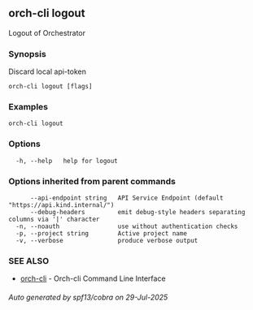 ## orch-cli logout

Logout of Orchestrator

### Synopsis

Discard local api-token

```
orch-cli logout [flags]
```

### Examples

```
orch-cli logout
```

### Options

```
  -h, --help   help for logout
```

### Options inherited from parent commands

```
      --api-endpoint string   API Service Endpoint (default "https://api.kind.internal/")
      --debug-headers         emit debug-style headers separating columns via '|' character
  -n, --noauth                use without authentication checks
  -p, --project string        Active project name
  -v, --verbose               produce verbose output
```

### SEE ALSO

* [orch-cli](orch-cli.md)	 - Orch-cli Command Line Interface

###### Auto generated by spf13/cobra on 29-Jul-2025
